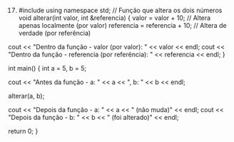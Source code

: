 17. #include using namespace std;
// Função que altera os dois números void alterar(int valor, int &referencia) { valor = valor + 10; // Altera apenas localmente (por valor) referencia = referencia + 10; // Altera de verdade (por referência)

cout << "Dentro da função - valor (por valor): " << valor << endl;
cout << "Dentro da função - referencia (por referência): " << referencia << endl;
}

int main() { int a = 5, b = 5;

cout << "Antes da função - a: " << a << ", b: " << b << endl;

alterar(a, b);

cout << "Depois da função - a: " << a << " (não muda)" << endl;
cout << "Depois da função - b: " << b << " (foi alterado)" << endl;

return 0;
}
